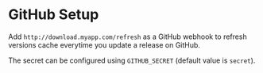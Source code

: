 # GitHub Setup

Add `http://download.myapp.com/refresh` as a GitHub webhook to refresh versions cache everytime you update a release on GitHub.

The secret can be configured using `GITHUB_SECRET` (default value is `secret`).
